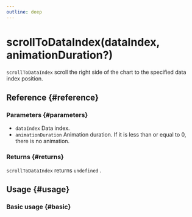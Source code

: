 ```yaml
---
outline: deep
---
```


# scrollToDataIndex(dataIndex, animationDuration?)
`scrollToDataIndex` scroll the right side of the chart to the specified data index position.

## Reference {#reference}
<!-- @include: @/@views/api/references/instance/scrollToDataIndex.md -->

### Parameters {#parameters}
- `dataIndex` Data index.
- `animationDuration` Animation duration. If it is less than or equal to 0, there is no animation.

### Returns {#returns}
`scrollToDataIndex` returns `undefined` .

## Usage {#usage}
<script setup>
import ScrollToDataIndex from '../../../@views/api/samples/scrollToDataIndex/index.vue'
</script>

### Basic usage {#basic}
<ScrollToDataIndex/>